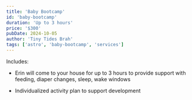 ```yaml
---
title: 'Baby Bootcamp'
id: 'baby-bootcamp'
duration: 'Up to 3 hours'
price: '$300'
pubDate: 2024-10-05
author: 'Tiny Tides Brah'
tags: ['astro', 'baby-bootcamp', 'services']
---
```


Includes:

<ul class="ml-2">
    <li class="flex gap-x-2 items-start transition-all duration-200 ease-out"> 
        <div class="min-w-[8px] w-2 h-2 bg-[#282082] rounded-full mt-1"></div>
        <p>Erin will come to your house for up to 3 hours to provide support with feeding, diaper changes, sleep, wake windows</p>
    </li>
    <li class="flex gap-x-2 items-start transition-all duration-200 ease-out"> 
        <div class="min-w-[8px] w-2 h-2 mt-2.5 bg-[#282082] rounded-full"></div>
        <p>Individualized activity plan to support development</p>
    </li>
</ul>
